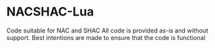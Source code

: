 # NACSHAC-Lua
Code suitable for NAC and SHAC
All code is provided as-is and without support. Best intentions are made to ensure that the code is functional
